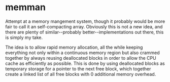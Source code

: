 # memman
Attempt at a memory mangement system, though it probably would be more fair to call it an self-compacting array. Obviously this is not a new idea, and there are plenty of similar--probably better--implementations out there, this is simply my take.

The idea is to allow rapid memory allocation, all the while keeping everything not only within a continuous memory region but also crammed together by always reusing deallocated blocks in order to allow the CPU cache as efficiently as possible. This is done by using deallocated blocks as temporary storage for a pointer to the next free block, which together create a linked list of all free blocks with 0 additional memory overhead.
